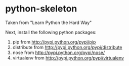 python-skeleton
===============

Taken from "Learn Python the Hard Way"

Next, install the following python packages:
1. pip from http://pypi.python.org/pypi/pip
2. distribute from http://pypi.python.org/pypi/distribute
3. nose from http://pypi.python.org/pypi/nose/
4. virtualenv from http://pypi.python.org/pypi/virtualenv